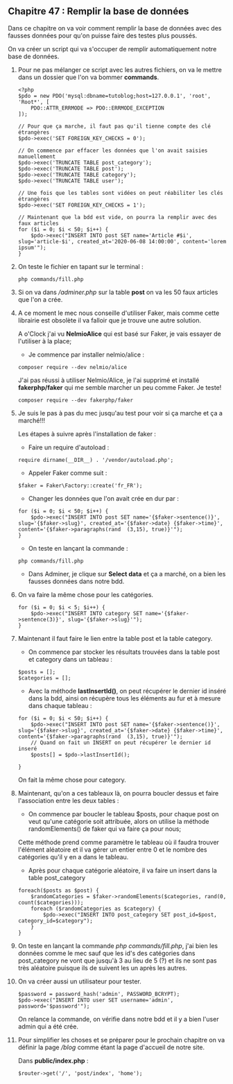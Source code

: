 ## Chapitre 47 : Remplir la base de données

Dans ce chapitre on va voir comment remplir la base de données avec des fausses données pour qu'on puisse faire des testes plus poussés.

On va créer un script qui va s'occuper de remplir automatiquement notre base de données.

1. Pour ne pas mélanger ce script avec les autres fichiers, on va le mettre dans un dossier que l'on va bommer **commands**.

    ```
    <?php
    $pdo = new PDO('mysql:dbname=tutoblog;host=127.0.0.1', 'root', 'Root*', [
        PDO::ATTR_ERRMODE => PDO::ERRMODE_EXCEPTION
    ]);

    // Pour que ça marche, il faut pas qu'il tienne compte des clé étrangères
    $pdo->exec('SET FOREIGN_KEY_CHECKS = 0');

    // On commence par effacer les données que l'on avait saisies manuellement
    $pdo->exec('TRUNCATE TABLE post_category');
    $pdo->exec('TRUNCATE TABLE post');
    $pdo->exec('TRUNCATE TABLE category');
    $pdo->exec('TRUNCATE TABLE user');

    // Une fois que les tables sont vidées on peut réabiliter les clés étrangères
    $pdo->exec('SET FOREIGN_KEY_CHECKS = 1');

    // Maintenant que la bdd est vide, on pourra la remplir avec des faux articles
    for ($i = 0; $i < 50; $i++) {
        $pdo->exec("INSERT INTO post SET name='Article #$i', slug='article-$i', created_at='2020-06-08 14:00:00', content='lorem ipsum'");
    }
    ```

2. On teste le fichier en tapant sur le terminal :

    ```
    php commands/fill.php
    ```

3. Si on va dans */adminer.php* sur la table **post** on va les 50 faux articles que l'on a crée.

4. A ce moment le mec nous conseille d'utiliser Faker, mais comme cette librairie est obsolète il va falloir que je trouve une autre solution.

    A o'Clock j'ai vu **NelmioAlice** qui est basé sur Faker, je vais essayer de l'utiliser à la place;

    - Je commence par installer nelmio/alice :

    ```
    composer require --dev nelmio/alice
    ```

    J'ai pas réussi à utiliser Nelmio/Alice, je l'ai supprimé et installé **fakerphp/faker** qui me semble marcher un peu comme Faker. Je teste!

    ```
    composer require --dev fakerphp/faker
    ```

5. Je suis le pas à pas du mec jusqu'au test pour voir si ça marche et ça a marché!!!

    Les étapes à suivre après l'installation de faker :

    - Faire un require d'autoload :

    ```
    require dirname(__DIR__) . '/vendor/autoload.php';
    ```

    - Appeler Faker comme suit :

    ```
    $faker = Faker\Factory::create('fr_FR');
    ``` 

    - Changer les données que l'on avait crée en dur par :

    ```
    for ($i = 0; $i < 50; $i++) {
        $pdo->exec("INSERT INTO post SET name='{$faker->sentence()}', slug='{$faker->slug}', created_at='{$faker->date} {$faker->time}', content='{$faker->paragraphs(rand  (3,15), true)}'");
    }
    ```

    - On teste en lançant la commande :

    ```
    php commands/fill.php
    ```

    - Dans Adminer, je clique sur **Select data** et ça a marché, on a bien les fausses données dans notre bdd.

6. On va faire la même chose pour les catégories.

    ```
    for ($i = 0; $i < 5; $i++) {
        $pdo->exec("INSERT INTO category SET name='{$faker->sentence(3)}', slug='{$faker->slug}'");
    }
    ```

7. Maintenant il faut faire le lien entre la table post et la table category.

    - On commence par stocker les résultats trouvées dans la table post et category dans un tableau :

    ```
    $posts = [];
    $categories = [];
    ```

    - Avec la méthode **lastInsertId()**, on peut récupérer le dernier id inséré dans la bdd, ainsi on récupère tous les éléments au fur et à mesure dans chaque tableau :

    ```
    for ($i = 0; $i < 50; $i++) {
        $pdo->exec("INSERT INTO post SET name='{$faker->sentence()}', slug='{$faker->slug}', created_at='{$faker->date} {$faker->time}', content='{$faker->paragraphs(rand  (3,15), true)}'");
        // Quand on fait un INSERT on peut récupérer le dernier id inseré
        $posts[] = $pdo->lastInsertId();

    }
    ```
    On fait la même chose pour category.

8. Maintenant, qu'on a ces tableaux là, on pourra boucler dessus et faire l'association entre les deux tables :

    - On commence par boucler le tableau $posts, pour chaque post on veut qu'une catégorie soit attribuée, alors on utilise la méthode randomElements() de faker qui va faire ça pour nous;

    Cette méthode prend comme paramètre le tableau où il faudra trouver l'élément aléatoire et il va gérer un entier entre 0 et le nombre des catégories qu'il y en a dans le tableau.

    - Après pour chaque catégorie aléatoire, il va faire un insert dans la table post_category

    ```
    foreach($posts as $post) {  
        $randomCategories = $faker->randomElements($categories, rand(0, count($categories)));
        foreach ($randomCategories as $category) {
            $pdo->exec("INSERT INTO post_category SET post_id=$post, category_id=$category");  
        }
    }
    ```

9. On teste en lançant la commande *php commands/fill.php*, j'ai bien les données comme le mec sauf que les id's des catégories dans post_category ne vont que jusqu'à 3 au lieu de 5 (?) et ils ne sont pas très aléatoire puisque ils de suivent les un après les autres. 

10. On va créer aussi un utilisateur pour tester.

    ```
    $password = password_hash('admin', PASSWORD_BCRYPT);
    $pdo->exec("INSERT INTO user SET username='admin', password='$password'");
    ```

    On relance la commande, on vérifie dans notre bdd et il y a bien l'user admin qui a été crée.

11. Pour simplifier les choses et se préparer pour le prochain chapitre on va définir la page */blog* comme étant la page d'accueil de notre site.

    Dans **public/index.php** :

    ```
    $router->get('/', 'post/index', 'home');
    ```


